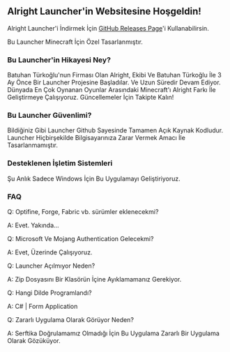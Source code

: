 ## Alright Launcher'in Websitesine Hoşgeldin!

Alright Launcher'i İndirmek İçin [GitHub Releases Page](https://github.com/batuhantrkgl/alrightlauncher/releases)'i Kullanabilirsin.

Bu Launcher Minecraft İçin Özel Tasarlanmıştır.

### Bu Launcher'in Hikayesi Ney?

Batuhan Türkoğlu'nun Firması Olan Alright, Ekibi Ve Batuhan Türkoğlu İle 3 Ay Önce Bir Launcher Projesine Başladılar. Ve Uzun Süredir Devam Ediyor. Dünyada En Çok Oynanan Oyunlar Arasındaki Minecraft'ı Alright Farkı İle Geliştirmeye Çalışıyoruz. Güncellemeler İçin Takipte Kalın!

### Bu Launcher Güvenlimi?

Bildiğiniz Gibi Launcher Github Sayesinde Tamamen Açık Kaynak Kodludur. Launcher Hiçbirşekilde Bilgisayarınıza Zarar Vermek Amacı İle Tasarlanmamıştır.

### Desteklenen İşletim Sistemleri

Şu Anlık Sadece Windows İçin Bu Uygulamayı Geliştiriyoruz.

### FAQ 

Q: Optifine, Forge, Fabric vb. sürümler eklenecekmi?

A: Evet. Yakında...


Q: Microsoft Ve Mojang Authentication Gelecekmi?

A: Evet, Üzerinde Çalışıyoruz.


Q: Launcher Açılmıyor Neden?

A: Zip Dosyasını Bir Klasörün İçine Ayıklamamanız Gerekiyor.


Q: Hangi Dilde Programlandı?

A: C# | Form Application


Q: Zararlı Uygulama Olarak Görüyor Neden?

A: Serftika Doğrulamamız Olmadığı İçin Bu Uygulama Zararlı Bir Uygulama Olarak Gözüküyor.

